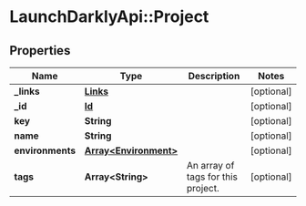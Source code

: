 # LaunchDarklyApi::Project

## Properties
Name | Type | Description | Notes
------------ | ------------- | ------------- | -------------
**_links** | [**Links**](Links.md) |  | [optional] 
**_id** | [**Id**](Id.md) |  | [optional] 
**key** | **String** |  | [optional] 
**name** | **String** |  | [optional] 
**environments** | [**Array&lt;Environment&gt;**](Environment.md) |  | [optional] 
**tags** | **Array&lt;String&gt;** | An array of tags for this project. | [optional] 


